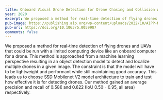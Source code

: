 ```yaml
---
title: Onboard Visual Drone Detection for Drone Chasing and Collision Avoidance
year: 2020
excerpt: We proposed a method for real-time detection of flying drones and UAVs that could be run with a limited computing device like an onboard computer for a drone. This method is approached from a machine learning perspective resulting in an object detection model to detect and localize multiple drones in a given image.
pub-image: https://publishing.aip.org/wp-content/uploads/2022/10/AIPP-Master-Logo-Dark-RGB-300x106.png
pub-url: https://doi.org/10.1063/5.0059987
comments: false
---
```


We proposed a method for real-time detection of flying drones and UAVs that could be run with a limited computing device like an onboard computer for a drone. This method is approached from a machine learning perspective resulting in an object detection model to detect and localize multiple drones in a given image. The constraint is that the model will have to be lightweight and performant while still maintaining good accuracy. This leads us to choose SSD Mobilenet V2 model architecture to train and test how effective it is for detecting drones. Our method gained an average precision and recall of 0.586 and 0.622 (IoU 0.50 - 0.95, all area) respectively.